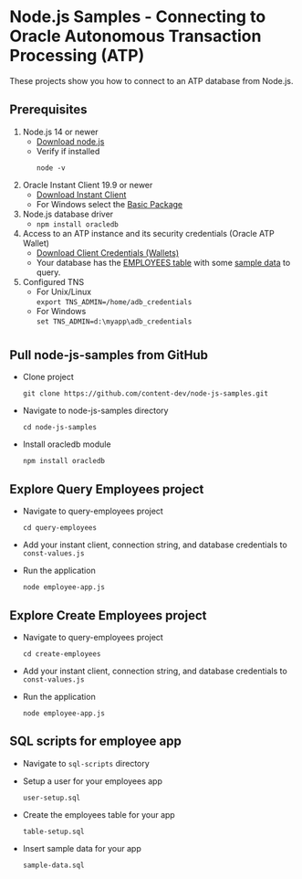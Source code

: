 
# Node.js Samples - Connecting to Oracle Autonomous Transaction Processing (ATP)

These projects show you how to connect to an ATP database from Node.js.

## Prerequisites

1. Node.js 14 or newer
    * [Download node.js](https://nodejs.org/en/download/ "Node.js Homepage")
    * Verify if installed
        ```
        node -v
        ```
2. Oracle Instant Client 19.9 or newer
    * [Download Instant Client](https://www.oracle.com/database/technologies/instant-client/downloads.html "Oracle Instant Client Downloads")
    * For Windows select the [Basic Package](https://www.oracle.com/database/technologies/instant-client/winx64-64-downloads.html "Basic Package")
3. Node.js database driver
    * ``` npm install oracledb ```
4. Access to an ATP instance and its security credentials (Oracle ATP Wallet)
    * [Download Client Credentials (Wallets)](https://docs.oracle.com/en/cloud/paas/autonomous-database/adbsa/connect-download-wallet.html#GUID-B06202D2-0597-41AA-9481-3B174F75D4B1 "ATP Wallet doc")
    * Your database has the  [EMPLOYEES table](../sql-scripts/table-setup.sql) with some [sample data](../sql-scripts/sample-data.sql) to query.
5. Configured TNS
    * For Unix/Linux  
      ``` export TNS_ADMIN=/home/adb_credentials ```
    * For Windows  
      ``` set TNS_ADMIN=d:\myapp\adb_credentials ```
  
#

## Pull node-js-samples from GitHub

* Clone project
  ```
  git clone https://github.com/content-dev/node-js-samples.git
  ```
* Navigate to node-js-samples directory
  ```
  cd node-js-samples
  ```
* Install oracledb module
  ``` 
  npm install oracledb 
  ```

## Explore Query Employees project

* Navigate to query-employees project
  ```
  cd query-employees
  ```
* Add your instant client, connection string, and database credentials to `const-values.js`


* Run the application
  ```
  node employee-app.js
  ```



## Explore Create Employees project

* Navigate to query-employees project
  ```
  cd create-employees
  ```

* Add your instant client, connection string, and database credentials to `const-values.js`

* Run the application
  ```
  node employee-app.js
  ```

## SQL scripts for employee app

* Navigate to `sql-scripts` directory 
* Setup a user for your employees app
  ```
  user-setup.sql
  ```

* Create the employees table for your app
  ```
  table-setup.sql
  ```

* Insert sample data for your app
  ```
  sample-data.sql
  ```

